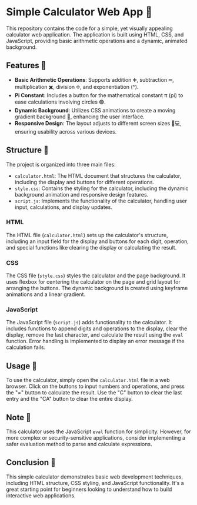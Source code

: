 # Simple Calculator Web App 🧮

This repository contains the code for a simple, yet visually appealing calculator web application. The application is built using HTML, CSS, and JavaScript, providing basic arithmetic operations and a dynamic, animated background.

## Features 🌟

- **Basic Arithmetic Operations**: Supports addition ➕, subtraction ➖, multiplication ✖️, division ➗, and exponentiation (^).
- **Pi Constant**: Includes a button for the mathematical constant π (pi) to ease calculations involving circles 🟢.
- **Dynamic Background**: Utilizes CSS animations to create a moving gradient background 🌈, enhancing the user interface.
- **Responsive Design**: The layout adjusts to different screen sizes 📱💻, ensuring usability across various devices.

## Structure 📂

The project is organized into three main files:

- `calculator.html`: The HTML document that structures the calculator, including the display and buttons for different operations.
- `style.css`: Contains the styling for the calculator, including the dynamic background animation and responsive design features.
- `script.js`: Implements the functionality of the calculator, handling user input, calculations, and display updates.

### HTML

The HTML file (`calculator.html`) sets up the calculator's structure, including an input field for the display and buttons for each digit, operation, and special functions like clearing the display or calculating the result.

### CSS

The CSS file (`style.css`) styles the calculator and the page background. It uses flexbox for centering the calculator on the page and grid layout for arranging the buttons. The dynamic background is created using keyframe animations and a linear gradient.

### JavaScript

The JavaScript file (`script.js`) adds functionality to the calculator. It includes functions to append digits and operations to the display, clear the display, remove the last character, and calculate the result using the `eval` function. Error handling is implemented to display an error message if the calculation fails.

## Usage 🚀

To use the calculator, simply open the `calculator.html` file in a web browser. Click on the buttons to input numbers and operations, and press the "=" button to calculate the result. Use the "C" button to clear the last entry and the "CA" button to clear the entire display.

## Note 📝

This calculator uses the JavaScript `eval` function for simplicity. However, for more complex or security-sensitive applications, consider implementing a safer evaluation method to parse and calculate expressions.

## Conclusion 🎉

This simple calculator demonstrates basic web development techniques, including HTML structure, CSS styling, and JavaScript functionality. It's a great starting point for beginners looking to understand how to build interactive web applications.
